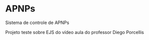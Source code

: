 # APNPs
Sistema de controle de APNPs

Projeto teste sobre EJS do vídeo aula do professor Diego Porcellis
